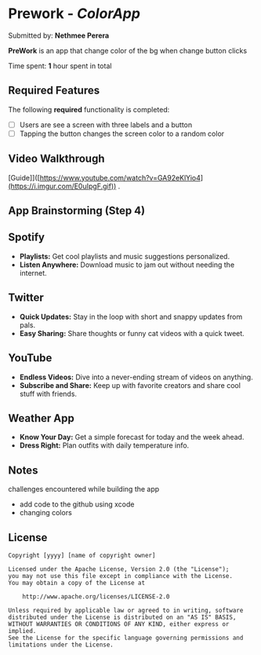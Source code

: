 # Prework - *ColorApp*

Submitted by: **Nethmee Perera**

**PreWork** is an app that change color of the bg when change button clicks

Time spent: **1** hour spent in total

## Required Features

The following **required** functionality is completed:

- [ ] Users are see a screen with three labels and a button
- [ ] Tapping the button changes the screen color to a random color
 
## Video Walkthrough


[Guide]]([https://www.youtube.com/watch?v=GA92eKlYio4](https://i.imgur.com/E0uIpgF.gif)) .

## App Brainstorming (Step 4)


## Spotify
- **Playlists:** Get cool playlists and music suggestions personalized.
- **Listen Anywhere:** Download music to jam out without needing the internet.

## Twitter
- **Quick Updates:** Stay in the loop with short and snappy updates from pals.
- **Easy Sharing:** Share thoughts or funny cat videos with a quick tweet.

## YouTube
- **Endless Videos:** Dive into a never-ending stream of videos on anything.
- **Subscribe and Share:** Keep up with favorite creators and share cool stuff with friends.

## Weather App
- **Know Your Day:** Get a simple forecast for today and the week ahead.
- **Dress Right:** Plan outfits with daily temperature info.



## Notes

 challenges encountered while building the app
 - add code to the github using xcode
 - changing colors

## License

    Copyright [yyyy] [name of copyright owner]

    Licensed under the Apache License, Version 2.0 (the "License");
    you may not use this file except in compliance with the License.
    You may obtain a copy of the License at

        http://www.apache.org/licenses/LICENSE-2.0

    Unless required by applicable law or agreed to in writing, software
    distributed under the License is distributed on an "AS IS" BASIS,
    WITHOUT WARRANTIES OR CONDITIONS OF ANY KIND, either express or implied.
    See the License for the specific language governing permissions and
    limitations under the License.
